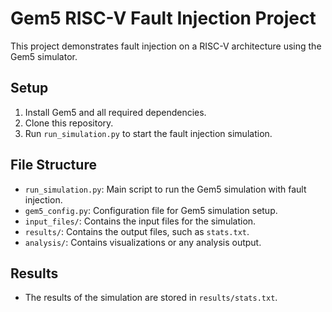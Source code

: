 # Gem5 RISC-V Fault Injection Project

This project demonstrates fault injection on a RISC-V architecture using the Gem5 simulator.

## Setup
1. Install Gem5 and all required dependencies.
2. Clone this repository.
3. Run `run_simulation.py` to start the fault injection simulation.

## File Structure
- `run_simulation.py`: Main script to run the Gem5 simulation with fault injection.
- `gem5_config.py`: Configuration file for Gem5 simulation setup.
- `input_files/`: Contains the input files for the simulation.
- `results/`: Contains the output files, such as `stats.txt`.
- `analysis/`: Contains visualizations or any analysis output.

## Results
- The results of the simulation are stored in `results/stats.txt`.

